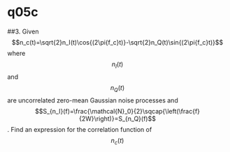 # q05c

##3.
Given $$n_c(t)=\sqrt{2}n_I(t)\cos{(2\pi{f_c}t)}-\sqrt{2}n_Q(t)\sin{(2\pi{f_c}t)}$$ where $$n_I(t)$$ and $$n_Q(t)$$ are uncorrelated zero-mean Gaussian noise processes and $$S_{n_I}(f)=\frac{\mathcal{N}_0}{2}\sqcap{\left(\frac{f}{2W}\right)}=S_{n_Q}(f)$$. Find an expression for the correlation function of $$n_c(t)$$

